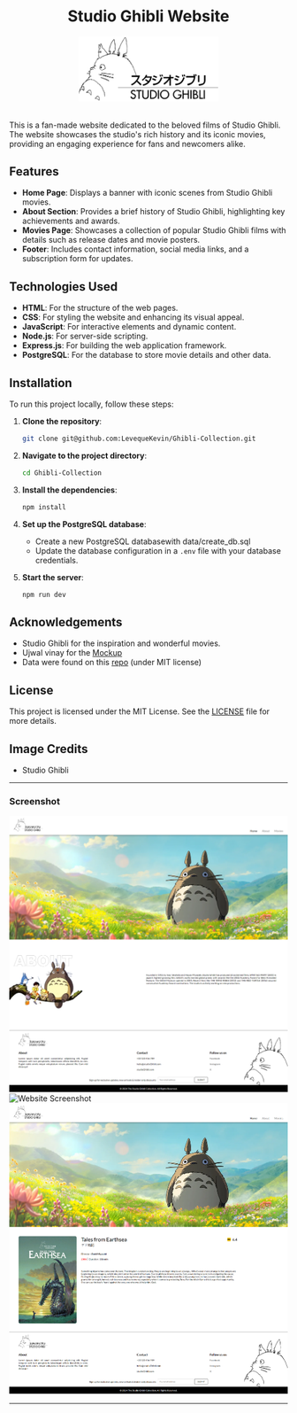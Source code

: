 <div align="center">
  
# Studio Ghibli Website

<img src="public/img/ghibli.webp" width="50%" height="50%">

</div><br>

This is a fan-made website dedicated to the beloved films of Studio Ghibli. The website showcases the studio's rich history and its iconic movies, providing an engaging experience for fans and newcomers alike.

## Features

- **Home Page**: Displays a banner with iconic scenes from Studio Ghibli movies.
- **About Section**: Provides a brief history of Studio Ghibli, highlighting key achievements and awards.
- **Movies Page**: Showcases a collection of popular Studio Ghibli films with details such as release dates and movie posters.
- **Footer**: Includes contact information, social media links, and a subscription form for updates.

## Technologies Used

- **HTML**: For the structure of the web pages.
- **CSS**: For styling the website and enhancing its visual appeal.
- **JavaScript**: For interactive elements and dynamic content.
- **Node.js**: For server-side scripting.
- **Express.js**: For building the web application framework.
- **PostgreSQL**: For the database to store movie details and other data.

## Installation

To run this project locally, follow these steps:

1. **Clone the repository**:

    ```sh
    git clone git@github.com:LevequeKevin/Ghibli-Collection.git
    ```

2. **Navigate to the project directory**:

    ```sh
    cd Ghibli-Collection
    ```

3. **Install the dependencies**:

    ```sh
    npm install
    ```

4. **Set up the PostgreSQL database**:
    - Create a new PostgreSQL databasewith data/create_db.sql
    - Update the database configuration in a `.env` file with your database credentials.

5. **Start the server**:

    ```sh
    npm run dev
    ```

## Acknowledgements

- Studio Ghibli for the inspiration and wonderful movies.
- Ujwal vinay for the [Mockup](https://dribbble.com/shots/23062504-ANIME-WEBSITE-Studio-Ghibli)
- Data were found on this [repo](https://github.com/janaipakos/ghibliapi) (under MIT license)
  
## License

This project is licensed under the MIT License. See the [LICENSE](LICENSE) file for more details.

## Image Credits

- Studio Ghibli

---

### Screenshot

![Website Screenshot](screenshot/home.png)
![Website Screenshot](screenshot/list.png)
![Website Screenshot](screenshot/movie.png)

---
